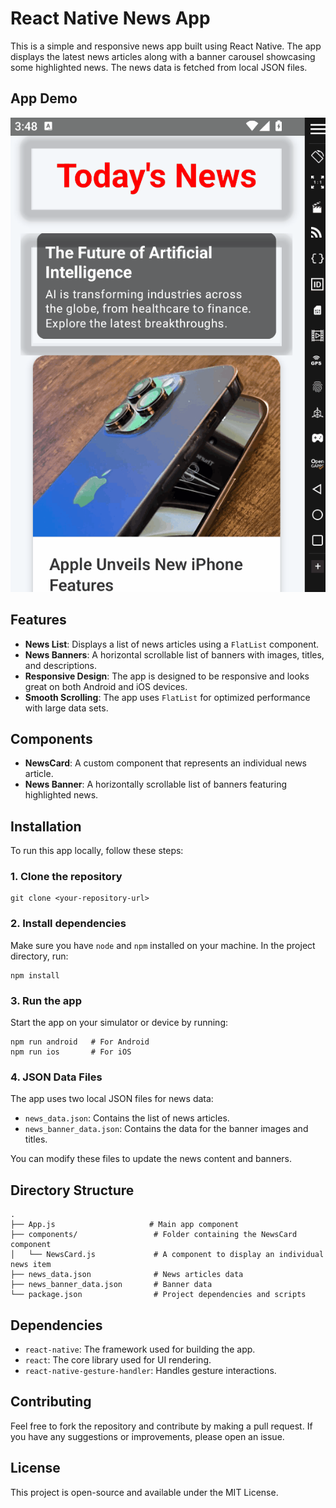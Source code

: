 # React Native News App

This is a simple and responsive news app built using React Native. The app displays the latest news articles along with a banner carousel showcasing some highlighted news. The news data is fetched from local JSON files.

## App Demo

![News App Demo](https://github.com/dxtaner/Mobile-/raw/master/ReactNative/MyNewsApp/newsapp.gif)

## Features

- **News List**: Displays a list of news articles using a `FlatList` component.
- **News Banners**: A horizontal scrollable list of banners with images, titles, and descriptions.
- **Responsive Design**: The app is designed to be responsive and looks great on both Android and iOS devices.
- **Smooth Scrolling**: The app uses `FlatList` for optimized performance with large data sets.

## Components

- **NewsCard**: A custom component that represents an individual news article.
- **News Banner**: A horizontally scrollable list of banners featuring highlighted news.

## Installation

To run this app locally, follow these steps:

### 1\. Clone the repository

    git clone <your-repository-url>

### 2\. Install dependencies

Make sure you have `node` and `npm` installed on your machine. In the project directory, run:

    npm install

### 3\. Run the app

Start the app on your simulator or device by running:

    npm run android   # For Android
    npm run ios       # For iOS

### 4\. JSON Data Files

The app uses two local JSON files for news data:

- `news_data.json`: Contains the list of news articles.
- `news_banner_data.json`: Contains the data for the banner images and titles.

You can modify these files to update the news content and banners.

## Directory Structure

    .
    ├── App.js                     # Main app component
    ├── components/                 # Folder containing the NewsCard component
    │   └── NewsCard.js             # A component to display an individual news item
    ├── news_data.json              # News articles data
    ├── news_banner_data.json       # Banner data
    └── package.json                # Project dependencies and scripts

## Dependencies

- `react-native`: The framework used for building the app.
- `react`: The core library used for UI rendering.
- `react-native-gesture-handler`: Handles gesture interactions.

## Contributing

Feel free to fork the repository and contribute by making a pull request. If you have any suggestions or improvements, please open an issue.

## License

This project is open-source and available under the MIT License.
